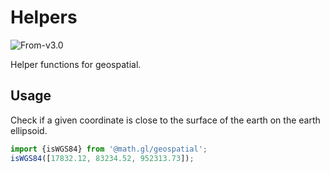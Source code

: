 # Helpers

<p class="badges">
  <img src="https://img.shields.io/badge/From-v3.0-blue.svg?style=flat-square" alt="From-v3.0" />
</p>

Helper functions for geospatial.

## Usage

Check if a given coordinate is close to the surface of the earth on the earth ellipsoid.

```js
import {isWGS84} from '@math.gl/geospatial';
isWGS84([17832.12, 83234.52, 952313.73]);
```
